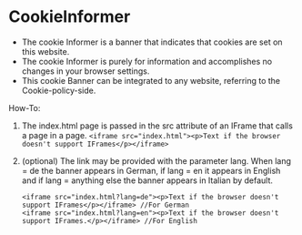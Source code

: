# CookieInformer

*   The cookie Informer is a banner that indicates that cookies are set on this website.
*   The cookie Informer is purely for information and accomplishes no changes in your browser settings.
*   This cookie Banner can be integrated to any website, referring to the Cookie-policy-side.

How-To:

1. The index.html page is passed in the src attribute of an IFrame that calls a page in a page.
    `<iframe src="index.html"><p>Text if the browser doesn't support IFrames</p></iframe>`

2. (optional) The link may be provided with the parameter lang. When lang = de the banner appears in German, if lang = en     it appears in English and if lang = anything else the banner appears in Italian by default.
    ```
    <iframe src="index.html?lang=de"><p>Text if the browser doesn't support IFrames</p></iframe> //For German
    <iframe src="index.html?lang=en"><p>Text if the browser doesn't support IFrames.</p></iframe> //For English
    ```
